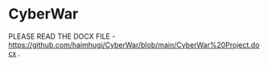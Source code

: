 # CyberWar

PLEASE READ THE DOCX FILE -   https://github.com/haimhugi/CyberWar/blob/main/CyberWar%20Project.docx .
